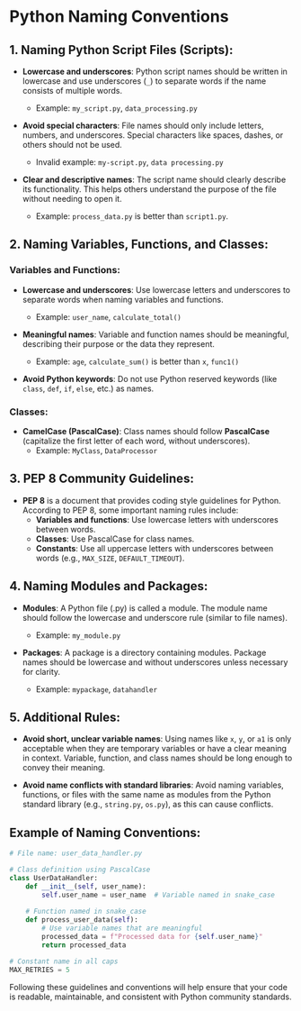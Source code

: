 
# Python Naming Conventions

## 1. Naming Python Script Files (Scripts):
- **Lowercase and underscores**: Python script names should be written in lowercase and use underscores (`_`) to separate words if the name consists of multiple words.
  - Example: `my_script.py`, `data_processing.py`

- **Avoid special characters**: File names should only include letters, numbers, and underscores. Special characters like spaces, dashes, or others should not be used.
  - Invalid example: `my-script.py`, `data processing.py`

- **Clear and descriptive names**: The script name should clearly describe its functionality. This helps others understand the purpose of the file without needing to open it.
  - Example: `process_data.py` is better than `script1.py`.

## 2. Naming Variables, Functions, and Classes:

### Variables and Functions:
- **Lowercase and underscores**: Use lowercase letters and underscores to separate words when naming variables and functions.
  - Example: `user_name`, `calculate_total()`

- **Meaningful names**: Variable and function names should be meaningful, describing their purpose or the data they represent.
  - Example: `age`, `calculate_sum()` is better than `x`, `func1()`

- **Avoid Python keywords**: Do not use Python reserved keywords (like `class`, `def`, `if`, `else`, etc.) as names.

### Classes:
- **CamelCase (PascalCase)**: Class names should follow **PascalCase** (capitalize the first letter of each word, without underscores).
  - Example: `MyClass`, `DataProcessor`

## 3. PEP 8 Community Guidelines:
- **PEP 8** is a document that provides coding style guidelines for Python. According to PEP 8, some important naming rules include:
  - **Variables and functions**: Use lowercase letters with underscores between words.
  - **Classes**: Use PascalCase for class names.
  - **Constants**: Use all uppercase letters with underscores between words (e.g., `MAX_SIZE`, `DEFAULT_TIMEOUT`).

## 4. Naming Modules and Packages:
- **Modules**: A Python file (.py) is called a module. The module name should follow the lowercase and underscore rule (similar to file names).
  - Example: `my_module.py`

- **Packages**: A package is a directory containing modules. Package names should be lowercase and without underscores unless necessary for clarity.
  - Example: `mypackage`, `datahandler`

## 5. Additional Rules:
- **Avoid short, unclear variable names**: Using names like `x`, `y`, or `a1` is only acceptable when they are temporary variables or have a clear meaning in context. Variable, function, and class names should be long enough to convey their meaning.
  
- **Avoid name conflicts with standard libraries**: Avoid naming variables, functions, or files with the same name as modules from the Python standard library (e.g., `string.py`, `os.py`), as this can cause conflicts.

## Example of Naming Conventions:
```python
# File name: user_data_handler.py

# Class definition using PascalCase
class UserDataHandler:
    def __init__(self, user_name):
        self.user_name = user_name  # Variable named in snake_case
    
    # Function named in snake_case
    def process_user_data(self):
        # Use variable names that are meaningful
        processed_data = f"Processed data for {self.user_name}"
        return processed_data

# Constant name in all caps
MAX_RETRIES = 5
```

Following these guidelines and conventions will help ensure that your code is readable, maintainable, and consistent with Python community standards.
